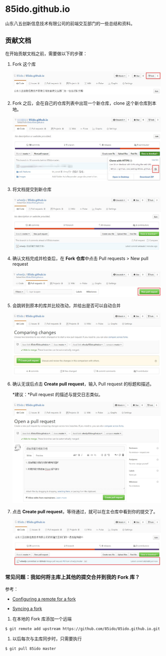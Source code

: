 # 85ido.github.io

山东八五创新信息技术有限公司的前端交互部门的一些总结和资料。

## 贡献文档

在开始贡献文档之前，需要做以下的步骤：

1. Fork 这个库

    ![Fork repository](images/contribute/fork.jpg)

1. Fork 之后，会在自己的仓库列表中出现一个新仓库，clone 这个新仓库到本地。

    ![Forked](images/contribute/forked.jpg)

1. 将文档提交到新仓库

    ![Submitted](images/contribute/submitted.jpg)

1. 确认文档完成并检查后，在 **Fork 仓库**中点击 Pull requests > New pull request

    ![New pull request](images/contribute/new-pull-request.jpg)

1. 会跳转到原本的库并比较改动，并给出是否可以自动合并

    ![Pull request](images/contribute/pull-request-overview.jpg)

1. 确认无误后点击 **Create pull request**，输入 Pull request 的标题和描述。

    *建议：*Pull request 的描述与提交日志类似。

    ![Create pull request](images/contribute/create-pull-request.jpg)

1. 点击 **Create pull request**，等待通过，就可以在主仓库中看到你的提交了。

    ![Merge success](images/contribute/merge-success.jpg)

### 常见问题：我如何将主库上其他的提交合并到我的 Fork 库？

参考：

- [Configuring a remote for a fork](https://help.github.com/articles/configuring-a-remote-for-a-fork/)

- [Syncing a fork](https://help.github.com/articles/syncing-a-fork/)

1. 在本地的 Fork 库添加一个远端

```bash
$ git remote add upstream https://github.com/85ido/85ido.github.io.git
```

1. 以后每次与主库同步时，只需要执行

```bash
$ git pull 85ido master
```
